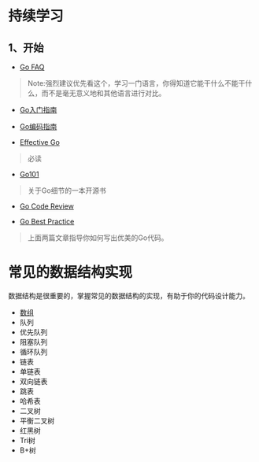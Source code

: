 # 持续学习


## 1、开始

* [Go FAQ](https://learnku.com/go/wikis/38175)
> Note:强烈建议优先看这个，学习一门语言，你得知道它能干什么不能干什么，而不是毫无意义地和其他语言进行对比。


* [Go入门指南](https://learnku.com/docs/the-way-to-go)

* [Go编码指南](https://learnku.com/go/wikis/38174)

* [Effective Go](https://learnku.com/docs/effective-go/2020)
> 必读

* [Go101](https://www.bookstack.cn/read/Golang101-v1.16.a-1/101.html)
> 关于Go细节的一本开源书


* [Go Code Review](https://learnku.com/go/wikis/48375)

* [Go Best Practice](https://learnku.com/go/wikis/38430)
> 上面两篇文章指导你如何写出优美的Go代码。


# 常见的数据结构实现


数据结构是很重要的，掌握常见的数据结构的实现，有助于你的代码设计能力。

- [数组](datastruct/array.go)
- 队列
- 优先队列
- 阻塞队列
- 循环队列
- 链表
- 单链表
- 双向链表
- 跳表
- 哈希表
- 二叉树
- 平衡二叉树
- 红黑树
- Tri树
- B+树
